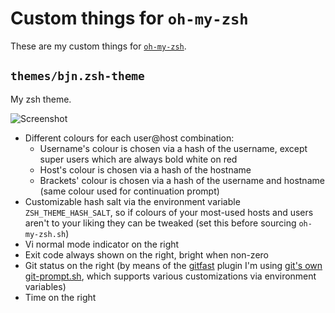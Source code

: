 Custom things for `oh-my-zsh`
=============================

These are my custom things for [`oh-my-zsh`][omz].

[omz]: https://github.com/robbyrussell/oh-my-zsh

`themes/bjn.zsh-theme`
----------------------

My zsh theme.

![Screenshot](http://i.imgur.com/N7gGsbw.png)

- Different colours for each user@host combination:
  - Username's colour is chosen via a hash of the username, except super users
    which are always bold white on red
  - Host's colour is chosen via a hash of the hostname
  - Brackets' colour is chosen via a hash of the username and hostname (same
    colour used for continuation prompt)
- Customizable hash salt via the environment variable `ZSH_THEME_HASH_SALT`, so
  if colours of your most-used hosts and users aren't to your liking they can be
  tweaked (set this before sourcing `oh-my-zsh.sh`)
- Vi normal mode indicator on the right
- Exit code always shown on the right, bright when non-zero
- Git status on the right (by means of the [gitfast][gitfast] plugin I'm using
  [git's own git-prompt.sh][git-prompt], which supports various customizations
  via environment variables)
- Time on the right

[gitfast]: https://github.com/robbyrussell/oh-my-zsh/tree/master/plugins/gitfast
[git-prompt]: https://github.com/git/git/blob/master/contrib/completion/git-prompt.sh
